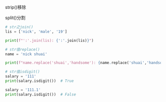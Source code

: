 strip()移除

split()分割

```python
# str之join()
lis = ['nick', 'male', '19']

print(f"':'.join(lis): {':'.join(lis)}")
```

```python
# str值replace()
name = 'nick shuai'

print(f"name.replace('shuai','handsome'): {name.replace('shuai','handsome')}")
```

```python
# str值isdigit()
salary = '111'
print(salary.isdigit())  # True

salary = '111.1'
print(salary.isdigit())  # False
```